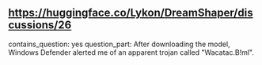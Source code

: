 ## https://huggingface.co/Lykon/DreamShaper/discussions/26

contains_question: yes
question_part: After downloading the model, Windows Defender alerted me of an apparent trojan called "Wacatac.B!ml".